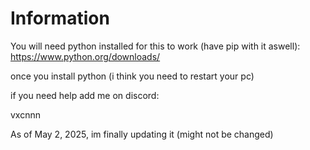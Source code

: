 # Information

You will need python installed for this to work (have pip with it aswell): https://www.python.org/downloads/

once you install python (i think you need to restart your pc)

if you need help add me on discord:

vxcnnn



As of May 2, 2025, im finally updating it (might not be changed)
